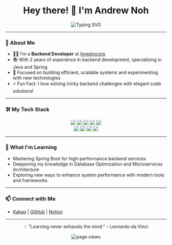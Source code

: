 <h1 align="center">Hey there! 👋 I'm Andrew Noh</h1>

<p align="center">
    <img src="https://readme-typing-svg.herokuapp.com?font=Fira+Code&pause=1000&color=4F8DFF&width=435&lines=Backend+Developer;Java+Spring+Expert;Always+Improving!" alt="Typing SVG" />
</p>

---

### 🚀 About Me

- 🧑‍💻 I’m a **Backend Developer** at [Investycorp](https://github.com/investycorp)
- 📚 With 2 years of experience in backend development, specializing in Java and Spring
- 🎯 Focused on building efficient, scalable systems and experimenting with new technologies
- ⚡  Fun Fact: I love solving tricky backend challenges with elegant code solutions!

---

### 🛠️ My Tech Stack

<div align="center">
    <img src="https://img.shields.io/badge/java-007396?style=for-the-badge&logo=java&logoColor=white"/>
    <img src="https://img.shields.io/badge/spring-6DB33F?style=for-the-badge&logo=spring&logoColor=white"/>
    <img src="https://img.shields.io/badge/mysql-4479A1?style=for-the-badge&logo=mysql&logoColor=white"/>
    <img src="https://img.shields.io/badge/mongodb-47A248?style=for-the-badge&logo=mongodb&logoColor=white"/>
    <img src="https://img.shields.io/badge/docker-2496ED?style=for-the-badge&logo=docker&logoColor=white"/>
    <br/>
    <img src="https://img.shields.io/badge/aws-232F3E?style=for-the-badge&logo=amazon-aws&logoColor=white"/>
    <img src="https://img.shields.io/badge/linux-FCC624?style=for-the-badge&logo=linux&logoColor=black"/>
    <img src="https://img.shields.io/badge/git-F05032?style=for-the-badge&logo=git&logoColor=white"/>
    <img src="https://img.shields.io/badge/github-181717?style=for-the-badge&logo=github&logoColor=white"/>
</div>

---

### 🌱 What I'm Learning

- Mastering Spring Boot for high-performance backend services
- Deepening my knowledge in Database Optimization and Microservices Architecture
- Exploring new ways to enhance system performance with modern tools and frameworks

---

### 📫 Connect with Me

- [Kakao](https://user-images.githubusercontent.com/32383693/184526239-886170d4-1fee-4628-9dbe-b1d9a0a950bd.png) | [GitHub](https://github.com/AndrewNoh) | [Notion](https://www.notion.so/andrew-noh/36239bad2a7e44fe99c038b6328852fb)


---

<p align="center">💡 "Learning never exhausts the mind." – Leonardo da Vinci</p>

<p align="center">
    <img src="https://komarev.com/ghpvc/?username=AndrewNoh&style=flat-square&color=blue" alt="page views" />
</p>
